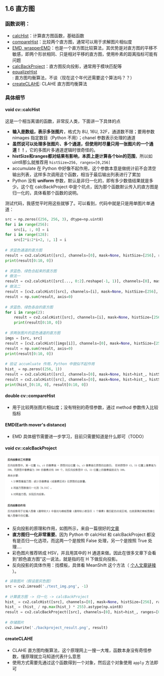 ## 1.6 直方图

### 函数说明：

- [calcHist](https://docs.opencv.org/4.x/d6/dc7/group__imgproc__hist.html)：计算直方图函数，基础函数
- [compareHist](https://docs.opencv.org/4.x/d6/dc7/group__imgproc__hist.html#gaf4190090efa5c47cb367cf97a9a519bd)：比较两个直方图，通常可以用于求解图片相似度
- [EMD, wrapperEMD](https://docs.opencv.org/4.x/d6/dc7/group__imgproc__hist.html#ga902b8e60cc7075c8947345489221e0e0)：也是一个直方图比较算法，其优势是对直方图的平移不敏感，即两个形状相同、只是相对平移的直方图，使用朴素的距离指标可能有问题
- [calcBackProject](https://docs.opencv.org/4.x/d6/dc7/group__imgproc__hist.html#ga3a0af640716b456c3d14af8aee12e3ca)：直方图反向投影，通常用于模块匹配等
- [equalizeHist](https://docs.opencv.org/4.x/d6/dc7/group__imgproc__hist.html#ga7e54091f0c937d49bf84152a16f76d6e): 直方图均衡算法，不谈（现在这个年代还需要这个算法吗？？）
- [createCLAHE](https://docs.opencv.org/4.x/d6/dc7/group__imgproc__hist.html#gad3b7f72da85b821fda2bc41687573974): CLAHE 直方图均衡算法

### 具体细节

#### void cv::calcHist

这是一个相当离谱的函数，非常反人类，下面讲一下具体的点

- **输入是数组，表示多张图片**，格式为 8U, 16U, 32F，通道数不限；要用参数 nimages 指定数目（Python 不用）；chanel 参数表示处理的通道
- **虽然说可以处理多张图片、多个通道，但使用时尽量只用一张图片的一个通道！！**，它的多图片多通道逻辑时很奇怪的。
- **histSize和ranges都对结果有影响，本质上是计算各个bin的范围**，所以如uint8那么就推荐用 `histSize=256, ranges=[0,256]`
- accumulate 在 Python 中好像不起作用，这个参数本意是做统计前不会清空输出列表，这样多次调用这个函数，相当于最后输出列表进行了累加
- Python 没有 **uniform** 参数，默认是非归一化的，即有多少数值结果就是多少。这个在 calcBackProject 中是个坑点，因为那个函数默认传入的直方图是归一化的，具体看那个函数的说明。

测试代码，我感觉平时用这些就够了。可以看到，代码中就是只是用单图片单通道：

```python
src = np.zeros((256, 256, 3), dtype=np.uint8)
for i in range(256):
    src[i, :, 0] = i
for i in range(128):
    src[2*i:2*i+2, :, 1] = i

# 求蓝色通道的直方图
result = cv2.calcHist([src], channels=[0], mask=None, histSize=[256], ranges=[0,256])
print(result[0:10, 0])

# 求蓝色、绿色合起来的直方图
# 做法一
result = cv2.calcHist([src[..., 0:2].reshape(-1, 1)], channels=[0], mask=None, histSize=[256], ranges=[0,256])
# 做法二
result = [cv2.calcHist([src], channels=[i], mask=None, histSize=[256], ranges=[0,256]) for i in range(2)]
result = np.sum(result, axis=0)

# 求蓝色、绿色各自的直方图
for i in range(2):
    result = cv2.calcHist([src], channels=[i], mask=None, histSize=[256], ranges=[0,256])
    print(result[0:10, 0])

# 求两张图片的蓝色通道的直方图
imgs = [src, src]
result = [cv2.calcHist([imgs[i]], channels=[0], mask=None, histSize=[256], ranges=[0,256]) for i in range(2)]
result = np.sum(result, axis=0)
print(result[0:10, 0])

# 验证 accumluate 作用，Python 中貌似不起作用
hist_ = np.zeros((256, 1))
result = cv2.calcHist([src], channels=[0], mask=None, hist=hist_, histSize=[256], ranges=[0,256], accumulate=False)
result = cv2.calcHist([src], channels=[0], mask=None, hist=hist_, histSize=[256], ranges=[0,256], accumulate=True)
print(hist_[0:10, 0], result[0:10, 0])
```

#### double cv::compareHist

- 用于比较两张图片相似度；没有特别的奇怪参数，通过 method 参数传入比较指标

#### EMD(Earth mover's distance)

- EMD 具体细节需要进一步学习，目前只需要知道是什么即可（TODO）

#### void cv::calcBackProject

![1721014598451](image/1.7/1721014598451.png)

- 反向投影的原理和作用，如图所示，来自一篇很好的[文章](https://www.cnblogs.com/bjxqmy/p/12452420.html)
- **直方图归一化非常重要**。因为 Python 中 calcHist 和 calcBackProject 都没有是否归一化选项，而这两一个是按照 False 处理，另一个是按照 True 处理....
- 彩色图片推荐转成 HSV，并且用其中的 H 通道来做。因此在很多文章下会看到“颜色直方图”这一说法，就是指的在 H 下做反向投影。
- 反向投影的具体作用：找模板，具体看 MeanShift 这个方法（ [个人文章链接](6.1.md) ）。

```python
# 读取图片（假设是灰色图）
src = cv2.imread('./test_img.png', -1)

# 计算直方图 -> 归一化 -> calcBackProject
hist_ = cv2.calcHist([src], channels=[0], mask=None, histSize=[256], ranges=[0,256])
hist_ = (hist_ / np.max(hist_) * 255).astype(np.uint8)
result = cv2.calcBackProject([src], channels=[0], hist=hist_, ranges=[0,256], scale=1.0)

# 存储图片
cv2.imwrite('./backproject_result.png', result)
```

#### createCLAHE

- CLAHE 直方图均衡算法，这个原理网上一搜一大堆，函数本身没有奇怪参数，懂原理就立马知道代表什么意思
- 使用方式需要先通过这个函数得到一个对象，然后这个对象使用 `apply` 方法即可
